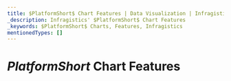 ```yaml
---
title: $PlatformShort$ Chart Features | Data Visualization | Infragistics
_description: Infragistics' $PlatformShort$ Chart Features
_keywords: $PlatformShort$ Charts, Features, Infragistics
mentionedTypes: []
---
```

# $PlatformShort$ Chart Features

<!-- tooltips, legends, axes, overlays, annotations, etc. -->

